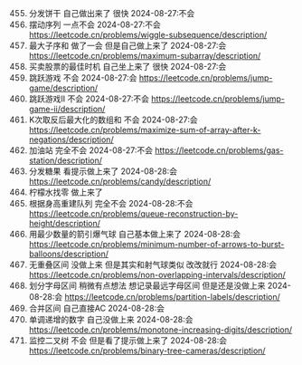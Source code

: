 455. 分发饼干  自己做出来了 很快  2024-08-27:不会
376. 摆动序列 一点不会     2024-08-27:不会   https://leetcode.cn/problems/wiggle-subsequence/description/
53. 最大子序和 做了一会 但是自己做上来了 2024-08-27:会  https://leetcode.cn/problems/maximum-subarray/description/
122. 买卖股票的最佳时机  自己坐上来了 很快   2024-08-27:会
55. 跳跃游戏 不会 2024-08-27:会 https://leetcode.cn/problems/jump-game/description/
45. 跳跃游戏II 不会 2024-08-27:不会  https://leetcode.cn/problems/jump-game-ii/description/
1005. K次取反后最大化的数组和  不会 2024-08-27:会 https://leetcode.cn/problems/maximize-sum-of-array-after-k-negations/description/
134. 加油站 完全不会 2024-08-27:不会 https://leetcode.cn/problems/gas-station/description/
135. 分发糖果 看提示做上来了 2024-08-28:会 https://leetcode.cn/problems/candy/description/
860. 柠檬水找零 做上来了
406. 根据身高重建队列  完全不会 2024-08-28:不会 https://leetcode.cn/problems/queue-reconstruction-by-height/description/
452. 用最少数量的箭引爆气球  自己基本做上来了 2024-08-28:会 https://leetcode.cn/problems/minimum-number-of-arrows-to-burst-balloons/description/
435. 无重叠区间 没做上来 但是其实和射气球类似 改改就行 2024-08-28:会 https://leetcode.cn/problems/non-overlapping-intervals/description/
763. 划分字母区间 稍微有点想法 想记录最远字母区间 但是还是没做上来 2024-08-28:会 https://leetcode.cn/problems/partition-labels/description/
56. 合并区间 自己直接AC 2024-08-28:会
738. 单调递增的数字 自己没做上来  2024-08-28:会 https://leetcode.cn/problems/monotone-increasing-digits/description/
968. 监控二叉树 不会 但是看了提示做上来了 2024-08-28:会 https://leetcode.cn/problems/binary-tree-cameras/description/